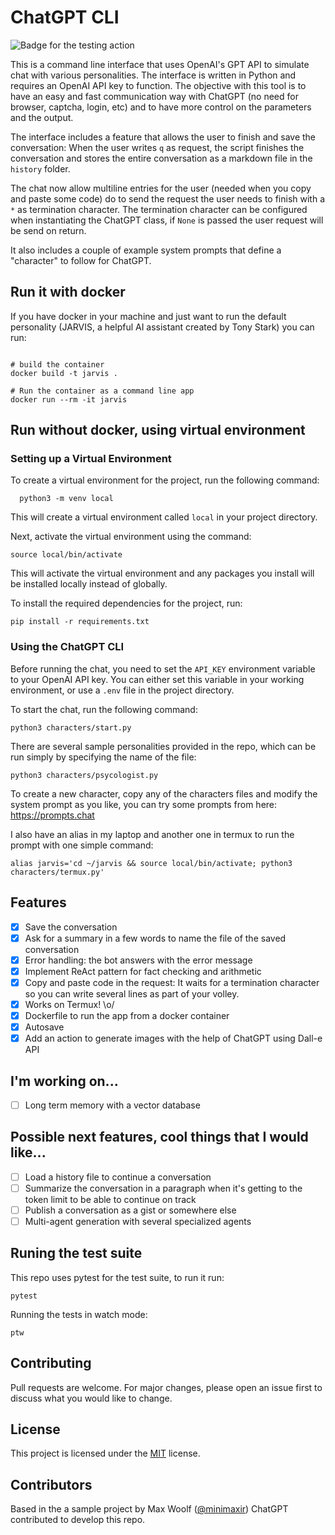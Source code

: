 # ChatGPT CLI

![Badge for the testing action](https://github.com/juanmirod/chatgpt_cli/actions/workflows/python-app.yml/badge.svg)

This is a command line interface that uses OpenAI's GPT API to simulate chat with various personalities. The interface is written in Python and requires an OpenAI API key to function. The objective with this tool is to have an easy and fast communication way with ChatGPT (no need for browser, captcha, login, etc) and to have more control on the parameters and the output.

The interface includes a feature that allows the user to finish and save the conversation:
When the user writes `q` as request, the script finishes the conversation and stores the entire conversation as a markdown file in the `history` folder.

The chat now allow multiline entries for the user (needed when you copy and paste some code) do to send
the request the user needs to finish with a `*` as termination character. The termination character can
be configured when instantiating the ChatGPT class, if `None` is passed the user request will be send on return. 

It also includes a couple of example system prompts that define a "character" to follow for ChatGPT.

## Run it with docker

If you have docker in your machine and just want to run the default personality (JARVIS, a helpful AI assistant created by Tony Stark) you can run:

```

# build the container
docker build -t jarvis .

# Run the container as a command line app
docker run --rm -it jarvis

```

## Run without docker, using virtual environment
### Setting up a Virtual Environment

To create a virtual environment for the project, run the following command:

```
  python3 -m venv local
```

This will create a virtual environment called `local` in your project directory.

Next, activate the virtual environment using the command:

```
source local/bin/activate
```

This will activate the virtual environment and any packages you install will be installed locally instead of globally.

To install the required dependencies for the project, run:

```
pip install -r requirements.txt
```

### Using the ChatGPT CLI

Before running the chat, you need to set the `API_KEY` environment variable to your OpenAI API key. You can either set this variable in your working environment, or use a `.env` file in the project directory.

To start the chat, run the following command:

```
python3 characters/start.py
```

There are several sample personalities provided in the repo, which can be run simply by specifying the name of the file:

```
python3 characters/psycologist.py
```

To create a new character, copy any of the characters files and modify the system prompt as you like, you can try some prompts from here: https://prompts.chat

I also have an alias in my laptop and another one in termux to run the prompt with one simple command:

```
alias jarvis='cd ~/jarvis && source local/bin/activate; python3 characters/termux.py'
```

## Features

- [x] Save the conversation
- [x] Ask for a summary in a few words to name the file of the saved conversation
- [x] Error handling: the bot answers with the error message 
- [x] Implement ReAct pattern for fact checking and arithmetic
- [x] Copy and paste code in the request: It waits for a termination character so you can write several lines as part of your volley.
- [x] Works on Termux! \o/
- [x] Dockerfile to run the app from a docker container
- [x] Autosave
- [x] Add an action to generate images with the help of ChatGPT using Dall-e API
  
## I'm working on...

- [ ] Long term memory with a vector database

## Possible next features, cool things that I would like...

- [ ] Load a history file to continue a conversation
- [ ] Summarize the conversation in a paragraph when it's getting to the token limit to be able to continue on track
- [ ] Publish a conversation as a gist or somewhere else
- [ ] Multi-agent generation with several specialized agents

## Runing the test suite

This repo uses pytest for the test suite, to run it run:

```
pytest
```

Running the tests in watch mode:

```
ptw
```


## Contributing

Pull requests are welcome. For major changes, please open an issue first to discuss what you would like to change.


## License

This project is licensed under the [MIT](https://choosealicense.com/licenses/mit/) license.

## Contributors

Based in the a sample project by Max Woolf ([@minimaxir](https://minimaxir.com))
ChatGPT contributed to develop this repo.

